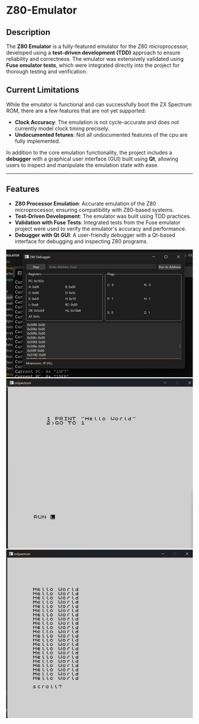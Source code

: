 ﻿# Z80-Emulator

## Description
The **Z80 Emulator** is a fully-featured emulator for the Z80 microprocessor, developed using a **test-driven development (TDD)** approach to ensure reliability and correctness. The emulator was extensively validated using **Fuse emulator tests**, which were integrated directly into the project for thorough testing and verification. 

## Current Limitations
While the emulator is functional and can successfully boot the ZX Spectrum ROM, there are a few features that are not yet supported:
- **Clock Accuracy**: The emulation is not cycle-accurate and does not currently model clock timing precisely.
- **Undocumented fetures**: Not all undocumented features of the cpu are fully implemented.

In addition to the core emulation functionality, the project includes a **debugger** with a graphical user interface (GUI) built using **Qt**, allowing users to inspect and manipulate the emulation state with ease.

---

## Features
- **Z80 Processor Emulation**: Accurate emulation of the Z80 microprocessor, ensuring compatibility with Z80-based systems.
- **Test-Driven Development**: The emulator was built using TDD practices.
- **Validation with Fuse Tests**: Integrated tests from the Fuse emulator project were used to verify the emulator's accuracy and performance.
- **Debugger with Qt GUI**: A user-friendly debugger with a Qt-based interface for debugging and inspecting Z80 programs.

![alt text](image.png)
![alt text](image-1.png)
![alt text](image-2.png)